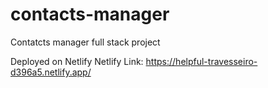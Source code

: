 # contacts-manager
Contatcts manager full stack project

Deployed on Netlify
Netlify Link: https://helpful-travesseiro-d396a5.netlify.app/